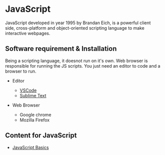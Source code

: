 # JavaScript
JavaScript developed in year 1995 by Brandan Eich, is a powerful client side, cross-platform and object-oriented scripting language to make interactive webpages.

## Software requirement & Installation
Being a scripting language, it doesnot run on it's own. Web browser is responsible for running the JS scripts.
You just need an editor to code and a browser to run.

- Editor
  - [VSCode](https://code.visualstudio.com/download)
  - [Sublime Text](https://www.sublimetext.com/3)
  
- Web Browser
  - Google chrome
  - Mozilla Firefox
  
## Content for JavaScript
- [JavaScript Basics]()
